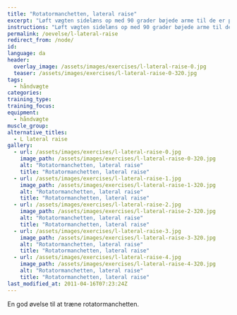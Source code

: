 ```yaml
---
title: "Rotatormanchetten, lateral raise"
excerpt: "Løft vægten sidelæns op med 90 grader bøjede arme til de er på højde med skuldrene. Herfra roterer du i overarmen så underarmene bliver lodrette, men overarmen bliver på samme sted. Sænk langsomt ned, hvor du laver de to trin baglæns."
instructions: "Løft vægten sidelæns op med 90 grader bøjede arme til de er på højde med skuldrene. Herfra roterer du i overarmen så underarmene bliver lodrette, men overarmen bliver på samme sted. Sænk langsomt ned, hvor du laver de to trin baglæns."
permalink: /oevelse/l-lateral-raise
redirect_from: /node/
id: 
language: da
header:
  overlay_image: /assets/images/exercises/l-lateral-raise-0.jpg
  teaser: /assets/images/exercises/l-lateral-raise-0-320.jpg
tags:
  - håndvægte
categories:
training_type: 
training_focus: 
equipment:
  - håndvægte
muscle_group:
alternative_titles:
  - L lateral raise
gallery:
  - url: /assets/images/exercises/l-lateral-raise-0.jpg
    image_path: /assets/images/exercises/l-lateral-raise-0-320.jpg
    alt: "Rotatormanchetten, lateral raise"
    title: "Rotatormanchetten, lateral raise"
  - url: /assets/images/exercises/l-lateral-raise-1.jpg
    image_path: /assets/images/exercises/l-lateral-raise-1-320.jpg
    alt: "Rotatormanchetten, lateral raise"
    title: "Rotatormanchetten, lateral raise"
  - url: /assets/images/exercises/l-lateral-raise-2.jpg
    image_path: /assets/images/exercises/l-lateral-raise-2-320.jpg
    alt: "Rotatormanchetten, lateral raise"
    title: "Rotatormanchetten, lateral raise"
  - url: /assets/images/exercises/l-lateral-raise-3.jpg
    image_path: /assets/images/exercises/l-lateral-raise-3-320.jpg
    alt: "Rotatormanchetten, lateral raise"
    title: "Rotatormanchetten, lateral raise"
  - url: /assets/images/exercises/l-lateral-raise-4.jpg
    image_path: /assets/images/exercises/l-lateral-raise-4-320.jpg
    alt: "Rotatormanchetten, lateral raise"
    title: "Rotatormanchetten, lateral raise"
last_modified_at: 2011-04-16T07:23:24Z
---
```


En god øvelse til at træne rotatormanchetten.
